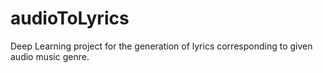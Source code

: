 # audioToLyrics
 Deep Learning project for the generation of lyrics corresponding to given audio music genre.
